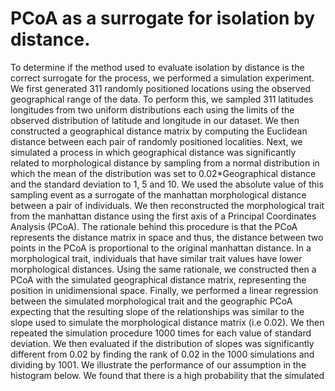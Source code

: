 # PCoA as a surrogate for isolation by distance.

To determine if the method used to evaluate isolation by distance is the correct surrogate for the process, we performed a simulation experiment. We first generated 311 randomly positioned locations using the observed geographical range of the data. To perform this, we sampled 311 latitudes longitudes from two uniform distributions each using the limits of the observed distribution of latitude and longitude in our dataset. We then constructed a geographical distance matrix by computing the Euclidean distance between each pair of randomly positioned localities. Next, we simulated a process in which geographical distance was significantly related to morphological distance by sampling from a normal distribution in which the mean of the distribution was set to 0.02*Geographical distance and the standard deviation to 1, 5 and 10. We used the absolute value of this sampling event as a surrogate of the manhattan morphological distance between a pair of individuals. We then reconstructed the morphological trait from the manhattan distance using the first axis of a Principal Coordinates Analysis (PCoA). The rationale behind this procedure is that the PCoA represents the distance matrix in space and thus, the distance between two points in the PCoA is proportional to the original manhattan distance. In a morphological trait, individuals that have similar trait values have lower morphological distances. Using the same rationale, we constructed then a PCoA with the simulated geographical distance matrix, representing the position in unidimensional space. Finally, we performed a linear regression between the simulated morphological trait and the geographic PCoA expecting that the resulting slope of the relationships was similar to the slope used to simulate the morphological distance matrix (i.e 0.02). We then repeated the simulation procedure 1000 times for each value of standard deviation. We then evaluated if the distribution of slopes was significantly different from 0.02 by finding the rank of 0.02 in the 1000 simulations and dividing by 1001. We illustrate the performance of our assumption in the histogram below. We found that there is a high probability that the simulated 
